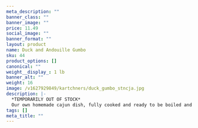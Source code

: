 ```yaml
---
meta_description: ""
banner_class: ""
banner_image: ""
price: 11.49
social_image: ""
banner_format: ""
layout: product
name: Duck and Andouille Gumbo
sku: 44
product_options: []
canonical: ""
weight__display_: 1 lb
banner_alt: ""
weight: 16
image: /v1627929849/kartchners/duck_gumbo_stncja.jpg
description: |-
  *TEMPORARILY OUT OF STOCK*
  Our own homemade cajun dish, fully cooked and ready to be boiled and served.
tags: []
meta_title: ""
---
```

